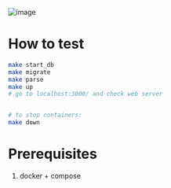 ![image](https://github.com/user-attachments/assets/ac393fbb-b966-4aef-a911-ece135dc13c6)

# How to test

```bash
make start_db
make migrate
make parse
make up
# go to localhost:3000/ and check web server


# to stop containers:
make down
```

# Prerequisites

1. docker + compose
